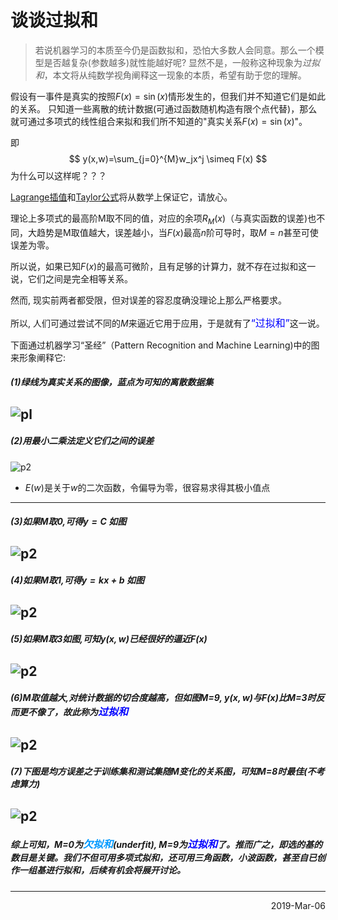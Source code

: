 # 谈谈过拟和
> 若说机器学习的本质至今仍是函数拟和，恐怕大多数人会同意。那么一个模型是否越复杂(参数越多)就性能越好呢? 显然不是，一般称这种现象为*过拟和*，本文将从纯数学视角阐释这一现象的本质，希望有助于您的理解。 

假设有一事件是真实的按照$F(x)=\sin(x)$情形发生的，但我们并不知道它们是如此的关系。
只知道一些离散的统计数据(可通过函数随机构造有限个点代替)，那么就可通过多项式的线性组合来拟和我们所不知道的"真实关系$F(x)=\sin(x)$"。

即
$$
y(x,w)=\sum_{j=0}^{M}w_jx^j \simeq F(x)
$$
为什么可以这样呢？？？

[Lagrange插值]()和[Taylor公式]()将从数学上保证它，请放心。

理论上多项式的最高阶M取不同的值，对应的余项$R_M(x)$（与真实函数的误差)也不同，大趋势是M取值越大，误差越小，当$F(x)$最高$n$阶可导时，取$M=n$甚至可使误差为零。

所以说，如果已知$F(x)$的最高可微阶，且有足够的计算力，就不存在过拟和这一说，它们之间是完全相等关系。

然而, 现实前两者都受限，但对误差的容忍度确没理论上那么严格要求。

所以, 人们可通过尝试不同的$M$来逼近它用于应用，于是就有了<font color=blue size=3>“<font color=blue size=3>过拟和</font>”</font>这一说。

下面通过机器学习“圣经”（Pattern Recognition and Machine Learning)中的图来形象阐释它:
##### (1)绿线为真实关系的图像，蓝点为可知的离散数据集 
![pl](1.jpg ':size=400*247')
---
##### (2)用最小二乘法定义它们之间的误差
![p2](2.jpg ':size=400*247')
- $E(w)$是关于$w$的二次函数，令偏导为零，很容易求得其极小值点
---
##### (3)如果M取0,可得$y=C$ 如图
![p2](3.jpg ':size=400*247')
---
##### (4)如果M取1,可得$y=kx+b$ 如图
![p2](4.jpg ':size=400*247')
---
##### (5)如果M取3如图,可知$y(x,w)$已经很好的逼近$F(x)$
![p2](5.jpg ':size=400*247')
---
##### (6)M取值越大,对统计数据的切合度越高，但如图M=9, $y(x,w)$与$F(x)$比M=3时反而更不像了，故此称为<font color=blue size=3>过拟和</font>
![p2](6.jpg ':size=400*247')
---
##### (7)下图是均方误差之于训练集和测试集随M变化的关系图，可知M=8时最佳(不考虑算力)
![p2](7.jpg ':size=400*247')
---

##### 综上可知，M=0为<font color=#0099ff size=3>欠拟和</font>(underfit), M=9为<font color=blue size=3>过拟和</font>了。推而广之，即选的基的数目是关键。我们不但可用多项式拟和，还可用三角函数，小波函数，甚至自已创作一组基进行拟和，后续有机会将展开讨论。

--- 
<div style="text-align: right"> 2019-Mar-06 </div>

